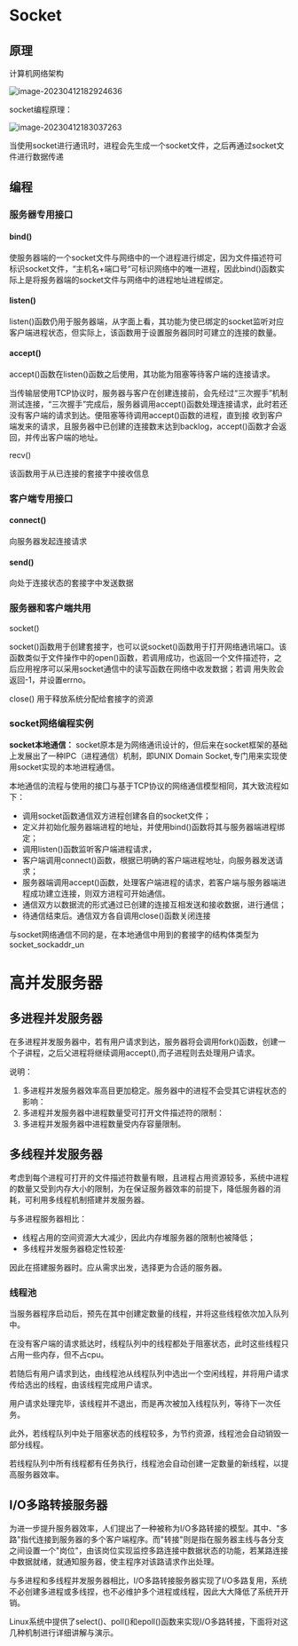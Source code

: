 # Socket

## 原理

计算机网络架构

![image-20230412182924636](E:\personal\CSLibrary\09_Linux\imgs\image-20230412182924636.png)

socket编程原理：

![image-20230412183037263](E:\personal\CSLibrary\09_Linux\imgs\image-20230412183037263.png)

当使用socket进行通讯时，进程会先生成一个socket文件，之后再通过socket文件进行数据传递

## 编程

### 服务器专用接口

#### bind()

使服务器端的一个socket文件与网络中的一个进程进行绑定，因为文件描述符可标识socket文件，“主机名+端口号“可标识网络中的唯一进程，因此bind()函数实际上是将报务器端的socket文件与网络中的进程地址进程绑定。

#### listen()

listen()函数仍用于服务器端，从字面上看，其功能为使已绑定的socket监听对应客户端进程状态，但实际上，该函数用于设置服务器同时可建立的连接的数量。

#### accept()

accept()函数在listen()函数之后使用，其功能为阻塞等待客户端的连接请求。

当传输层使用TCP协议时，服务器与客户在创建连接前，会先经过“三次握手”机制测试连接，“三次握手”完成后，服务器调用accept()函数处理连接请求，此时若还没有客户端的请求到达。便阻塞等待调用accept()函数的进程，直到接
收到客户端发来的请求，且服务器中已创建的连接数末达到backlog，accept()函数才会返回，并传出客户端的地址。

recv()

该函数用于从已连接的套接字中接收信息

### 客户端专用接口

#### connect()

向服务器发起连接请求

#### send()

向处于连接状态的套接字中发送数据

### 服务器和客户端共用

socket()

socket()函数用于创建套接字，也可以说socket()函数用于打开网络通讯端口。该函数类似于文件操作中的open()函数，若调用成功，也返回一个文件描述符，之后应用裎序可以采用socket通信中的读写函数在网络中收发数据；若调
用失败会返回-1，并设置errno。

close()
用于释放系统分配给套接字的资源

### socket网络编程实例

**socket本地通信：**
socket原本是为网络通讯设计的，但后来在socket框架的基础上发展出了一种IPC（进程通信）机制，即UNIX Domain Socket,专门用来实现使用socket实现的本地进程通信。

本地通信的流程与使用的接囗与基于TCP协议的网络通信模型相同，其大致流程如下：

- 调用socket函数通信双方进程创建各自的socket文件；
- 定义并初始化服务器端进程的地址，并使用bind()函数将其与服务器端进程绑定；
- 调用listen()函数监听客户端进程请求，
- 客户端调用connect()函数，根据已明确的客户端进程地址，向服务器发送请求；
- 服务器端调用accept()函数，处理客户端进程的请求，若客户端与服务器端进程成功建立连接，则双方进程可开始通信。
- 通信双方以数据流的形式通过已创建的连接互相发送和接收数据，进行通信；
- 待通信结束后。通信双方各自调用close()函数关闭连接

与socket网络通信不同的是，在本地通信中用到的套接字的结构体类型为socket_sockaddr_un

# 高并发服务器

## 多进程并发服务器

在多进程并发服务器中，若有用户请求到达，服务器将会调用fork()函数，创建一个子讲程，之后父进程将继续调用accept(),而子进程则去处理用户请求。

说明：

1. 多进程并发服务器效率高目更加稳定。服务器中的进程不会受其它讲程状态的影响：
2. 多进程并发服务器中进程数量受可打开文件描述符的限制：
3. 多进程并发服务器中进程数量受内存容量限制。

## 多线程并发服务器

考虑到每个进程可打开的文件描述符数量有眼，且进程占用资源较多，系统中进程的数量又受到内存大小的限制，为在保证服务器效率的前提下，降低服务器的消耗，可利用多线程机制搭建并发服务器。

与多进程服务器相比：

- 线程占用的空间资源大大减少，因此内存堆服务器的限制也被降低；
- 多线程并发服务器稳定性较差·

因此在搭建服务器时。应从需求出发，选择更为合适的服务器。

### 线程池

当服务器程序启动后，预先在其中创建定数量的线程，并将这些线程依次加入队列中。

在没有客户端的请求抵达时，线程队列中的线程都处于阻塞状态，此时这些线程只占用一些内存，但不占cpu。

若随后有用户请求到达，由线程池从线程队列中选出一个空闲线程，并将用户请求传给选出的线程，由该线程完成用户请求。

用户请求处理完毕，该线程并不退出，而是再次被加入线程队列，等待下一次任务。

此外，若线程队列中处于阻塞状态的线程较多，为节约资源，线程池会自动销毁一部分线程。

若线程队列中所有线程都有任务执行，线程池会自动创建一定数量的新线程，以提高服务器效率。

## I/O多路转接服务器

为进一步提升服务器效率，人们提出了一种被称为I/O多路转接的模型。其中、"多路"指代连接到服务器的多个客户端程序。而"转接"则是指在服务器主线与各分支之间设置一个"岗位"，由该岗位实现监控多路连接中数据状态的功能，若某路连接中数据就绪，就通知服务器，使主程序对该路请求作出处理。

与多进程和多线程并发服务器相比，I/O多路转接服务器实现了I/O多路复用，系统不必创建多进程或多线捏，也不必维护多个进程或线程，因此大大降低了系统开开销。

Linux系统中提供了select()、poll()和epoll()函数来实现I/O多路转接，下面将对这几种机制进行详细讲解与演示。